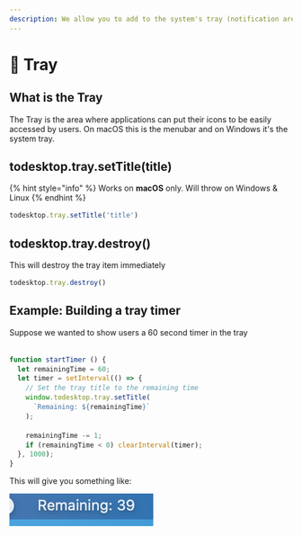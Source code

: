 ```yaml
---
description: We allow you to add to the system's tray (notification area)
---
```


# 🧰 Tray

## What is the Tray

The Tray is the area where applications can put their icons to be easily accessed by users. On macOS this is the menubar and on Windows it's the system tray.

## todesktop.tray.setTitle\(title\)

{% hint style="info" %}
Works on **macOS** only. Will throw on Windows & Linux
{% endhint %}

```javascript
todesktop.tray.setTitle('title')
```

## todesktop.tray.destroy\(\)

This will destroy the tray item immediately

```javascript
todesktop.tray.destroy()
```

## Example: Building a tray timer

Suppose we wanted to show users a 60 second timer in the tray

```javascript

function startTimer () {
  let remainingTime = 60;
  let timer = setInterval(() => {
    // Set the tray title to the remaining time
    window.todesktop.tray.setTitle(
      `Remaining: ${remainingTime}`
    );
    
    remainingTime -= 1;
    if (remainingTime < 0) clearInterval(timer);
  }, 1000);
}
```

This will give you something like:

![](../.gitbook/assets/ezgif-3-3158a09e0fc1.gif)

